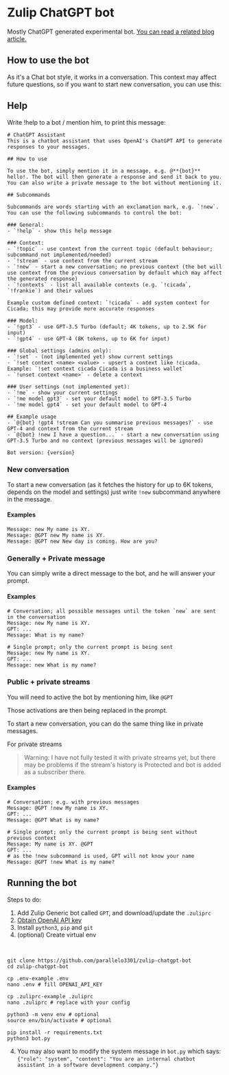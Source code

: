 # Zulip ChatGPT bot

Mostly ChatGPT generated experimental bot. [You can read a related blog article.](https://blog.parallelo3301.org/blog/creating-a-zulip-bot-with-chatgpt/)

## How to use the bot

As it's a Chat bot style, it works in a conversation. This context may affect future questions, so if you want to start new conversation, you can use this:


## Help

Write !help to a bot / mention him, to print this message:
```
# ChatGPT Assistant
This is a chatbot assistant that uses OpenAI's ChatGPT API to generate responses to your messages.

## How to use

To use the bot, simply mention it in a message, e.g. @**{bot}** hello!. The bot will then generate a response and send it back to you.
You can also write a private message to the bot without mentioning it.

## Subcommands

Subcommands are words starting with an exclamation mark, e.g. `!new`.
You can use the following subcommands to control the bot:

### General:
- `!help` - show this help message

### Context:
- `!topic` - use context from the current topic (default behaviour; subcommand not implemented/needed)
- `!stream` - use context from the current stream
- `!new` - start a new conversation; no previous context (the bot will use context from the previous conversation by default which may affect the generated response)
- `!contexts` - list all available contexts (e.g. `!cicada`, `!frankie`) and their values

Example custom defined context: `!cicada` - add system context for Cicada; this may provide more accurate responses

### Model:
- `!gpt3` - use GPT-3.5 Turbo (default; 4K tokens, up to 2.5K for input)
- `!gpt4` - use GPT-4 (8K tokens, up to 6K for input)

### Global settings (admins only):
- `!set` - (not implemented yet) show current settings
- `!set context <name> <value> - upsert a context like !cicada. Example: `!set context cicada Cicada is a business wallet`
- `!unset context <name>` - delete a context

### User settings (not implemented yet):
- `!me` - show your current settings
- `!me model gpt3` - set your default model to GPT-3.5 Turbo
- `!me model gpt4` - set your default model to GPT-4

## Example usage
- `@{bot} !gpt4 !stream Can you summarise previous messages?` - use GPT-4 and context from the current stream
- `@{bot} !new I have a question...` - start a new conversation using GPT-3.5 Turbo and no context (previous messages will be ignored)

Bot version: {version}
```

### New conversation 

To start a new conversation (as it fetches the history for up to 6K tokens, depends on the model and settings) just write `!new` subcommand anywhere in the message.

#### Examples

```
Message: new My name is XY.
Message: @GPT new My name is XY.
Message: @GPT new New day is coming. How are you?
```

### Generally + Private message

You can simply write a direct message to the bot, and he will answer your prompt.

#### Examples

```
# Conversation; all possible messages until the token `new` are sent in the conversation
Message: new My name is XY.
GPT: ...
Message: What is my name?

# Single prompt; only the current prompt is being sent
Message: new My name is XY.
GPT: ...
Message: new What is my name?
```

### Public + private streams

You will need to active the bot by mentioning him, like `@GPT`

Those activations are then being replaced in the prompt.

To start a new conversation, you can do the same thing like in private messages.

For private streams

> Warning: I have not fully tested it with private streams yet, but there may be problems if the stream's history is Protected and bot is added as a subscriber there.


#### Examples

```
# Conversation; e.g. with previous messages
Message: @GPT !new My name is XY.
GPT: ...
Message: @GPT What is my name?

# Single prompt; only the current prompt is being sent without previous context
Message: My name is XY. @GPT
GPT: ...
# as the !new subcommand is used, GPT will not know your name
Message: @GPT !new What is my name?
```


## Running the bot

Steps to do:

1. Add Zulip Generic bot called `GPT`, and download/update the `.zuliprc`
2. [Obtain OpenAI API key](https://platform.openai.com/account/api-keys)
3. Install `python3`, `pip` and `git`
4. (optional) Create virtual env

<br>

```shell
git clone https://github.com/parallelo3301/zulip-chatgpt-bot
cd zulip-chatgpt-bot

cp .env-example .env
nano .env # fill OPENAI_API_KEY

cp .zuliprc-example .zuliprc
nano .zuliprc # replace with your config

python3 -m venv env # optional
source env/bin/activate # optional

pip install -r requirements.txt
python3 bot.py
```

4. You may also want to modify the system message in `bot.py` which says: `{"role": "system", "content": "You are an internal chatbot assistant in a software development company."}`
